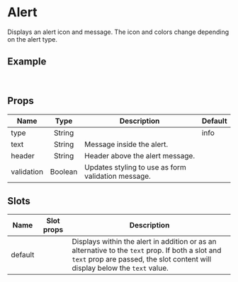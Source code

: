 # Alert

Displays an alert icon and message. The icon and colors change depending on the alert type.

## Example

<br>
<AlertDemo />

## Props

| Name       |  Type   | Description                                        | Default |
| ---------- | :-----: | -------------------------------------------------- | ------- |
| type       | String  |                                                    | info    |
| text       | String  | Message inside the alert.                          |         |
| header     | String  | Header above the alert message.                    |         |
| validation | Boolean | Updates styling to use as form validation message. |         |

## Slots

| Name    | Slot props | Description                                                                                                                                                                     |
| ------- | ---------- | ------------------------------------------------------------------------------------------------------------------------------------------------------------------------------- |
| default |            | Displays within the alert in addition or as an alternative to the `text` prop. If both a slot and `text` prop are passed, the slot content will display below the `text` value. |
